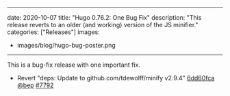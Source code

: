 
---
date: 2020-10-07
title: "Hugo 0.76.2: One Bug Fix"
description: "This release reverts to an older (and working) version of the JS minifier."
categories: ["Releases"]
images:
- images/blog/hugo-bug-poster.png

---

This is a bug-fix release with one important fix.

* Revert "deps: Update to  github.com/tdewolff/minify v2.9.4" [6dd60fca](https://github.com/gohugoio/hugo/commit/6dd60fca73ff96b48064bb8c6586631a2370ffc6) [@bep](https://github.com/bep) [#7792](https://github.com/gohugoio/hugo/issues/7792)



